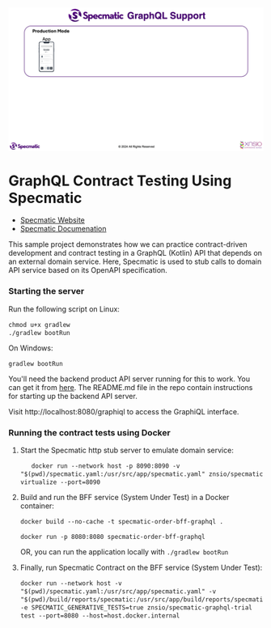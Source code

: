 ![Application Architecture](./Architecture.gif)

# GraphQL Contract Testing Using Specmatic

* [Specmatic Website](https://specmatic.in)
* [Specmatic Documenation](https://specmatic.in/documentation.html)

This sample project demonstrates how we can practice contract-driven development and contract testing in a GraphQL (Kotlin) API that depends on an external domain service. Here, Specmatic is used to stub calls to domain API service based on its OpenAPI specification.

### Starting the server

Run the following script on Linux:

```shell
chmod u+x gradlew
./gradlew bootRun
```

On Windows:

```commandline
gradlew bootRun
```

You'll need the backend product API server running for this to work. You can get it from [here](https://github.com/znsio/specmatic-order-api-java). The README.md file in the repo contain instructions for starting up the backend API server.

Visit http://localhost:8080/graphiql to access the GraphiQL interface.

### Running the contract tests using Docker

1. Start the Specmatic http stub server to emulate domain service:

   ```shell
      docker run --network host -p 8090:8090 -v "$(pwd)/specmatic.yaml:/usr/src/app/specmatic.yaml" znsio/specmatic virtualize --port=8090
   ```

2. Build and run the BFF service (System Under Test) in a Docker container:

   ```shell
   docker build --no-cache -t specmatic-order-bff-graphql .
   ```

   ```shell
   docker run -p 8080:8080 specmatic-order-bff-graphql
   ```

   OR, you can run the application locally with `./gradlew bootRun`

3. Finally, run Specmatic Contract on the BFF service (System Under Test):

   ```shell
   docker run --network host -v "$(pwd)/specmatic.yaml:/usr/src/app/specmatic.yaml" -v "$(pwd)/build/reports/specmatic:/usr/src/app/build/reports/specmatic"  -e SPECMATIC_GENERATIVE_TESTS=true znsio/specmatic-graphql-trial test --port=8080 --host=host.docker.internal
   ```
